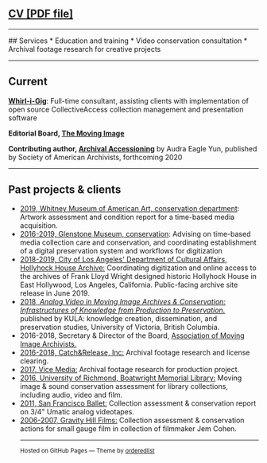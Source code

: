 
## [CV [PDF file]](https://laurensorensen.github.io/CV_website_2020.pdf)
<hr />
## Services 
* Education and training
* Video conservation consultation
* Archival footage research for creative projects

<hr />

## Current 

**[Whirl-i-Gig](https://collectiveaccess.org)**: Full-time consultant, assisting clients with implementation of open source CollectiveAccess collection management and presentation software

**Editorial Board, [The Moving Image](https://www.upress.umn.edu/journal-division/journals/the-moving-image)**

**Contributing author, [Archival Accessioning](https://twitter.com/accessionthis/status/989871137730408448)** by Audra Eagle Yun, published by Society of American Archivists, forthcoming 2020
<hr />

## Past projects & clients
<ul>
	<li> <a href="https://www.whitney.org/"  target="_blank">2019, Whitney Museum of American Art, conservation department</a>: Artwork assessment and condition report for a time-based media acquisition.
	</li>
	<li> <a href="https://www.glenstone.org/)"  target="_blank">2016-2019, Glenstone Museum, conservation</a>: Advising on time-based media collection care and conservation, and coordinating establishment of a digital preservation system and workflows for digitization
		</li>
	<li> 
<a href="https://culturela.org/" target="_blank">2018-2019, City of Los Angeles' Department of Cultural Affairs, Hollyhock House Archive:</a> 
Coordinating digitization and online access to the archives of Frank Lloyd Wright designed historic Hollyhock House in East Hollywood, Los Angeles, California. Public-facing archive site release in June 2019.
</li>
	<li>
	<a href="http://doi.org/10.5334/kula.32/" target="_blank"> 2018, <i>Analog Video in Moving Image Archives & Conservation: Infrastructures of Knowledge from Production to Preservation.</i></a> published by KULA: knowledge creation, dissemination, and preservation studies, University of Victoria, British Columbia. 
	</li>
	<li>
	2016-2018, Secretary & Director of the Board, <a href="http://www.amianet.org/" target="_blank">Association of Moving Image Archivists.</a>
	</li>
	<li>
	<a href="https://catchandrelease.com/" target="_blank" data-content="https://catchandrelease.com/">2016-2018, Catch&amp;Release, Inc:</a> Archival footage research and license clearing.
	</li>
	<li>
	<a href="https://www.imdb.com/title/tt8079498/" target="_blank">2017, Vice Media:</a> Archival footage research for production project.
	</li>
	<li>
	<a href="https://library.richmond.edu/" target="_blank">2016, University of Richmond, Boatwright Memorial Library:</a> Moving image & sound conservation assessment for library collections, including audio, video and film.
	</li>
	<li>
	<a href="https://www.sfballet.org/" target="_blank">2011, San Francisco Ballet:</a> Collection assessment & conservation report on 3/4" Umatic analog videotapes. 
	</li>
	<li>
	<a href="https://jemcohenfilms.com/" target="_blank">2006-2007, Gravity Hill Films:</a> Collection assessment & conservation actions for small gauge film in collection of filmmaker Jem Cohen. 
	</li>
	
<hr >
	<p>
          <small>Hosted on GitHub Pages &mdash; Theme by <a href="https://github.com/orderedlist">orderedlist</a></small></p>
